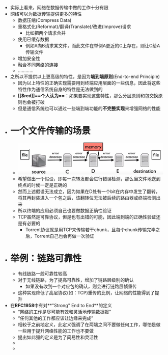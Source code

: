 - 实际上看来，网络在数据传输中做的工作十分有限
- 网络可以为数据传输提供更多的特性
	- 数据压缩(Compress Data)
	- 重格式化(Reformat)/翻译(Translate)/改进(Improve)请求
		- 比如把两个请求合并
	- 使用已缓存数据
		- 例如A向B请求某文件，而此文件在举例A更近的C上存在，则让C给A传输文件
	- 增加安全性
	- 融合不同网络的连接
	- ............
- 之所以不提供以上更高级的特性，是因为**端到端原则**(End-to-end Principle)
	- 因为以上特性的正确实现需要用到终端应用层面的一些信息，因此将这些特性作为通信系统自身的特性是无法做到的
	- **[[$red]]==个人认为==**：如果要实现这些特性，那么分层原则和包交换原则也会被打破
	- 但是通信系统也可以通过一些端到端功能的**不完整实现**来增强网络的性能
- # 一个文件传输的场景
	- ![image.png](../assets/image_1675175550811_0.png)
	- 希望做出一个假设，即每一次转发都会进行错误检测，那么当文件地送到终点的时候一定是正确的
	- 然而上述假设无法成立，因为如果在D处有一个bit在内存中发生了翻转，将其再封装进入一个包之后，该翻转位无法被后续的路由器或终端检测出来
	- 所以终端的应用必须自己也要做数据正确性验证
	- TCP虽然是可靠协议，但是也有出错的可能，因此端到端的正确性验证还是有必要的
		- Torrent协议就是用TCP来传输若干chunk，且每个chunk传输完毕之后，Torrent自己也会再做一次验证
- # 举例：链路可靠性
	- 有线链路一般可靠性较高
	- 对于无线链路，为了提高可靠性，增加了链路层级别的确认
		- 如果没有收到一个对应包的确认，则会进行链路层帧重传
	- 这种实现降低了高层协议(如：TCP)重传的比例，让网络的性能得到了提升
- 在**RFC1958**中有对**"Strong" End to End**的定义
	- “网络的工作是尽可能有效和灵活地传输数据报”
	- “任何其他的工作都应该让边缘来完成”
	- 相较于之前地定义，此定义强调了在两端之间不要做任何工作，哪怕是做一些用于提升网络性能的工作也不要做
	- 提出如此强的定义是为了简易性和灵活性
	-
	-